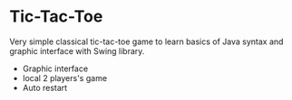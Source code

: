 # Tic-Tac-Toe
Very simple classical tic-tac-toe game to learn basics of Java syntax 
and graphic interface with Swing library.

- Graphic interface
- local 2 players's game
- Auto restart
